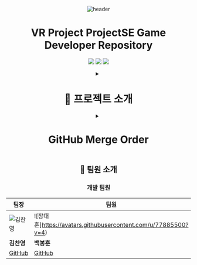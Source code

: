 <div align="center">

![header](https://capsule-render.vercel.app/api?type=waving&height=300&color=gradient&text=Project%20SE)
<h1>VR Project ProjectSE Game Developer Repository</h1>
<p align="center">
  <img src="https://img.shields.io/badge/Unity-000000?style=for-the-badge&logo=unity&logoColor=white"/>
  <img src="https://img.shields.io/badge/Team_Project-FF4154?style=for-the-badge&logo=git&logoColor=white"/>
  <img src="https://img.shields.io/badge/Game_Development-4B32C3?style=for-the-badge&logo=gamemaker&logoColor=white"/>
</p>

<details>
<summary><h1>📖 프로젝트 소개</h1></summary>
<div align="center">

### 📝 시나리오 소개

&nbsp;&nbsp;&nbsp;예진과 하윤은 과거 친한 친구였지만, 고등학교를 <br>
&nbsp;&nbsp;&nbsp;진학한 후 하윤이 왕따를 당하여 사이가 멀어진다.<br>
&nbsp;&nbsp;&nbsp;예진은 그 모습을 방관하고, 하윤은 학교에서 극단적인<br>
&nbsp;&nbsp;&nbsp;선택을 하게 된다. 예진은 그 사실을 모른 채 <br>
&nbsp;&nbsp;&nbsp;하윤이 집에 돌아오지 않았다는 하윤의 어머니의 <br>
&nbsp;&nbsp;&nbsp;전화로 하윤을 찾기 위해 학교에 가게된다.<br>
&nbsp;&nbsp;&nbsp;하윤의 반을 찾아 복도를 걷던 예진은 기묘한 기운을<br>
&nbsp;&nbsp;&nbsp;느끼며 하윤의 심상 세계로 들어가게 되는데...<br>

### 🕹️ 프로젝트 소개

&nbsp;&nbsp;&nbsp;• Project SE는 VR 방탈출 게임입니다.<br>
&nbsp;&nbsp;&nbsp;프로젝트 참여 인원은 개발자 3인, 기획자 4인으로 이루어졌습니다.<br>
&nbsp;&nbsp;&nbsp;개발 기간은 약 3주 소요되었습니다.<br>
&nbsp;&nbsp;&nbsp;조작 튜토리얼과 스테이지마다 다양한 퍼즐을 풀어 클리어하는 스테이지가 존재하는 게임입니다.<br>

</div>
</details>

<details>

<summary><h1>GitHub Merge Order</h1></summary>
<div align="center">

<br>본인 개인 브랜치에 커밋하고 푸쉬 -> BETA 브랜치 체크아웃 후 모든 개인브랜치 머지(병합)-></br>
<br>PBE 브랜치 체크아웃 후 BETA 브랜치 머지 -> MAIN 브랜치 체크아웃 후 PBE 브랜치 머지 -></br>
<br>본인 개인 브랜치 체크아웃 후 유니티로 본인 작업물 확인 -> PULL 선택 -></br>
<br>가져오기 위한 원격 브랜치를 MAIN으로 선택 후 PULL</br>
<br>머지는 모든 개발자가 모여있는 상태에서 진행해야합니다.(병합 충돌 대비)</br>

</details>

## 👥 팀원 소개

### 개발 팀원
| 팀장 | 팀원 | 팀원 |
|-----------|-----------|-----------|
| ![김찬영](https://avatars.githubusercontent.com/u/180273758?v=4) | ![장대훈]https://avatars.githubusercontent.com/u/77885500?v=4) | ![안재홍](https://avatars.githubusercontent.com/u/182705863?v=4) |
| **김찬영** | **백봉훈** | **정도윤** |
| [GitHub](https://github.com/Victor20000130) | [GitHub](https://github.com/Jang-daehoon) | [GitHub](https://github.com/An-JaeHong)

